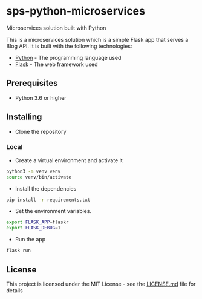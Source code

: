 # sps-python-microservices

Microservices solution built with Python

This is a microservices solution which is a simple Flask app that serves a Blog API. It is built with the following technologies:

- [Python](https://www.python.org/) - The programming language used
- [Flask](http://flask.pocoo.org/) - The web framework used

## Prerequisites

- Python 3.6 or higher

## Installing

- Clone the repository

### Local

- Create a virtual environment and activate it

```bash
python3 -m venv venv
source venv/bin/activate
```

- Install the dependencies

```bash
pip install -r requirements.txt
```

- Set the environment variables.

```bash
export FLASK_APP=flaskr
export FLASK_DEBUG=1
```

- Run the app

```bash
flask run
```

## License

This project is licensed under the MIT License - see the [LICENSE.md](LICENSE.md) file for details
